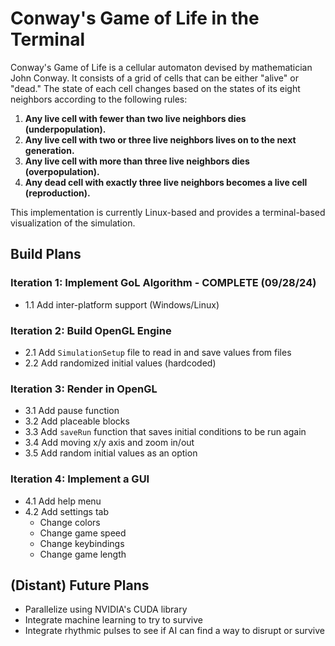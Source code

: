 # Conway's Game of Life in the Terminal

Conway's Game of Life is a cellular automaton devised by mathematician John Conway. It consists of a grid of cells that can be either "alive" or "dead." The state of each cell changes based on the states of its eight neighbors according to the following rules:

1. **Any live cell with fewer than two live neighbors dies (underpopulation).**
2. **Any live cell with two or three live neighbors lives on to the next generation.**
3. **Any live cell with more than three live neighbors dies (overpopulation).**
4. **Any dead cell with exactly three live neighbors becomes a live cell (reproduction).**

This implementation is currently Linux-based and provides a terminal-based visualization of the simulation.

## Build Plans

### Iteration 1: Implement GoL Algorithm - COMPLETE (09/28/24)
- 1.1 Add inter-platform support (Windows/Linux)

### Iteration 2: Build OpenGL Engine
- 2.1 Add `SimulationSetup` file to read in and save values from files
- 2.2 Add randomized initial values (hardcoded)

### Iteration 3: Render in OpenGL
- 3.1 Add pause function
- 3.2 Add placeable blocks
- 3.3 Add `saveRun` function that saves initial conditions to be run again
- 3.4 Add moving x/y axis and zoom in/out
- 3.5 Add random initial values as an option

### Iteration 4: Implement a GUI
- 4.1 Add help menu
- 4.2 Add settings tab
  - Change colors
  - Change game speed
  - Change keybindings
  - Change game length

## (Distant) Future Plans
- Parallelize using NVIDIA's CUDA library
- Integrate machine learning to try to survive
- Integrate rhythmic pulses to see if AI can find a way to disrupt or survive
